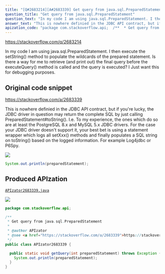 ```yaml
---
title: "[Q#2683214][A#2683339] Get query from java.sql.PreparedStatement"
question_title: "Get query from java.sql.PreparedStatement"
question_text: "In my code I am using java.sql.PreparedStatement. I then execute the setString() method to populate the wildcards of the prepared statement. Is there a way for me to retrieve (and print out) the final query before the executeQuery() method is called and the query is executed?  I Just want this for debugging purposes."
answer_text: "This is nowhere definied in the JDBC API contract, but if you're lucky, the JDBC driver in question may return the complete SQL by just calling PreparedStatement#toString(). I.e. To my experience, the ones which do so are at least the PostgreSQL 8.x and MySQL 5.x JDBC drivers. For the case your JDBC driver doesn't support it, your best bet is using a statement wrapper which logs all setXxx() methods and finally populates a SQL string on toString() based on the logged information. For example Log4jdbc or P6Spy."
apization_code: "package com.stackoverflow.api;  /**  * Get query from java.sql.PreparedStatement  *  * @author APIzator  * @see <a href=\"https://stackoverflow.com/a/2683339\">https://stackoverflow.com/a/2683339</a>  */ public class APIzator2683339 {    public static void getQuery(int preparedStatement) throws Exception {     System.out.println(preparedStatement);   } }"
---
```


https://stackoverflow.com/q/2683214

In my code I am using java.sql.PreparedStatement.
I then execute the setString() method to populate the wildcards of the prepared statement.
Is there a way for me to retrieve (and print out) the final query before the executeQuery() method is called and the query is executed?  I Just want this for debugging purposes.



## Original code snippet

https://stackoverflow.com/a/2683339

This is nowhere definied in the JDBC API contract, but if you&#x27;re lucky, the JDBC driver in question may return the complete SQL by just calling PreparedStatement#toString(). I.e.
To my experience, the ones which do so are at least the PostgreSQL 8.x and MySQL 5.x JDBC drivers. For the case your JDBC driver doesn&#x27;t support it, your best bet is using a statement wrapper which logs all setXxx() methods and finally populates a SQL string on toString() based on the logged information. For example Log4jdbc or P6Spy.

<div class="code-logo"><img src="/stackoverflow.png" /></div>

```java
System.out.println(preparedStatement);
```

## Produced APIzation

[`APIzator2683339.java`](https://github.com/pasqualesalza/apization/raw/main/data/search/APIzator2683339.java)

<div class="code-logo"><img src="/apizator.png" /></div>

```java
package com.stackoverflow.api;

/**
 * Get query from java.sql.PreparedStatement
 *
 * @author APIzator
 * @see <a href="https://stackoverflow.com/a/2683339">https://stackoverflow.com/a/2683339</a>
 */
public class APIzator2683339 {

  public static void getQuery(int preparedStatement) throws Exception {
    System.out.println(preparedStatement);
  }
}

```